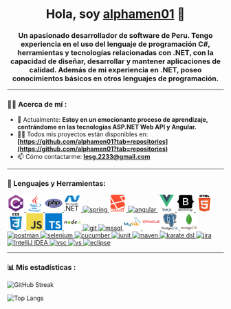 <div align="center">
<h1 align="center">Hola, soy <a href="https://github.com/alphamen01">alphamen01</a> 👋</h1>
   <h3 align="center">Un apasionado desarrollador de software de Peru. Tengo experiencia en el uso del lenguaje de programación C#, herramientas y tecnologías relacionadas con .NET, con la capacidad de diseñar, desarrollar y mantener aplicaciones de calidad. Además de mi experiencia en .NET, poseo conocimientos básicos en otros lenguajes de programación.</h3>
</div>

---

### 👨‍💻 Acerca de mí :
<!-- - 🔭 Actualmente estoy trabajando en: **[Canvia](https://www.canvia.com/)**-->
- 🌱 Actualmente: **Estoy en un emocionante proceso de aprendizaje, centrándome en las tecnologías ASP.NET Web API y Angular.**
- 👨‍💻 Todos mis proyectos están disponibles en: **[https://github.com/alphamen01?tab=repositories](https://github.com/alphamen01?tab=repositories)**
- 📫 Cómo contactarme: **lesg.2233@gmail.com**

---

<h3 align="left"> 🔨 Lenguajes y Herramientas:</h3>
<p align="left"> 
   <a href="https://www.w3schools.com/cs/" target="_blank" rel="noreferrer">
        <img src="https://raw.githubusercontent.com/devicons/devicon/master/icons/csharp/csharp-original.svg" alt="csharp" width="40" height="40" />
    </a>
    <a href="https://www.java.com" target="_blank" rel="noreferrer">
        <img src="https://raw.githubusercontent.com/devicons/devicon/master/icons/java/java-original.svg" alt="java" width="40" height="40" />
    </a>
   <a href="https://www.php.net" target="_blank" rel="noreferrer">
        <img src="https://raw.githubusercontent.com/devicons/devicon/master/icons/php/php-original.svg" alt="php" width="40" height="40" />
    </a>
    <a href="https://dotnet.microsoft.com/" target="_blank" rel="noreferrer">
        <img src="https://raw.githubusercontent.com/devicons/devicon/master/icons/dot-net/dot-net-original-wordmark.svg" alt="dotnet" width="40" height="40" />
    </a>
    <a href="https://spring.io/" target="_blank" rel="noreferrer">
        <img src="https://www.vectorlogo.zone/logos/springio/springio-icon.svg" alt="spring" width="40" height="40" />
    </a>
    <a href="https://laravel.com/" target="_blank" rel="noreferrer">
        <img src="https://raw.githubusercontent.com/devicons/devicon/master/icons/laravel/laravel-plain-wordmark.svg" alt="laravel" width="40" height="40" />
    </a>
    <a href="https://angular.io" target="_blank" rel="noreferrer">
        <img src="https://angular.io/assets/images/logos/angular/angular.svg" alt="angular" width="40" height="40" />
    </a>
   <a href="https://vuejs.org/" target="_blank" rel="noreferrer">
        <img src="https://raw.githubusercontent.com/devicons/devicon/master/icons/vuejs/vuejs-original-wordmark.svg" alt="vuejs" width="40" height="40" />
    </a>
    <a href="https://getbootstrap.com" target="_blank" rel="noreferrer">
        <img src="https://raw.githubusercontent.com/devicons/devicon/master/icons/bootstrap/bootstrap-plain-wordmark.svg" alt="bootstrap" width="40" height="40" />
    </a>
   <a href="https://www.w3.org/html/" target="_blank" rel="noreferrer">
        <img src="https://raw.githubusercontent.com/devicons/devicon/master/icons/html5/html5-original-wordmark.svg" alt="html5" width="40" height="40" />
    </a>
    <a href="https://www.w3schools.com/css/" target="_blank" rel="noreferrer">
        <img src="https://raw.githubusercontent.com/devicons/devicon/master/icons/css3/css3-original-wordmark.svg" alt="css3" width="40" height="40" />
    </a>
    <a href="https://developer.mozilla.org/en-US/docs/Web/JavaScript" target="_blank" rel="noreferrer">
        <img src="https://raw.githubusercontent.com/devicons/devicon/master/icons/javascript/javascript-original.svg" alt="javascript" width="40" height="40" />
    </a>
    <a href="https://www.typescriptlang.org/" target="_blank" rel="noreferrer">
        <img src="https://raw.githubusercontent.com/devicons/devicon/master/icons/typescript/typescript-original.svg" alt="typescript" width="40" height="40" />
    </a>
    <a href="https://nodejs.org" target="_blank" rel="noreferrer">
        <img src="https://raw.githubusercontent.com/devicons/devicon/master/icons/nodejs/nodejs-original-wordmark.svg" alt="nodejs" width="40" height="40" />
    </a>
   <a href="https://git-scm.com/" target="_blank" rel="noreferrer">
        <img src="https://www.vectorlogo.zone/logos/git-scm/git-scm-icon.svg" alt="git" width="40" height="40" />
    </a>
    <a href="https://www.microsoft.com/en-us/sql-server" target="_blank" rel="noreferrer">
        <img src="https://www.svgrepo.com/show/303229/microsoft-sql-server-logo.svg" alt="mssql" width="40" height="40" />
    </a>
    <a href="https://www.mysql.com/" target="_blank" rel="noreferrer">
        <img src="https://raw.githubusercontent.com/devicons/devicon/master/icons/mysql/mysql-original-wordmark.svg" alt="mysql" width="40" height="40" />
    </a>
    <a href="https://www.oracle.com/" target="_blank" rel="noreferrer">
        <img src="https://raw.githubusercontent.com/devicons/devicon/master/icons/oracle/oracle-original.svg" alt="oracle" width="40" height="40" />
    </a>
    <a href="https://www.postgresql.org" target="_blank" rel="noreferrer">
        <img src="https://raw.githubusercontent.com/devicons/devicon/master/icons/postgresql/postgresql-original-wordmark.svg" alt="postgresql" width="40" height="40" />
    </a>
   <a href="https://www.mongodb.com/" target="_blank" rel="noreferrer">
        <img src="https://raw.githubusercontent.com/devicons/devicon/master/icons/mongodb/mongodb-original-wordmark.svg" alt="mongodb" width="40" height="40" />
    </a>
    <a href="https://postman.com" target="_blank" rel="noreferrer">
        <img src="https://www.vectorlogo.zone/logos/getpostman/getpostman-icon.svg" alt="postman" width="40" height="40" />
    </a>
    <a href="https://www.selenium.dev" target="_blank" rel="noreferrer">
        <img src="https://raw.githubusercontent.com/detain/svg-logos/780f25886640cef088af994181646db2f6b1a3f8/svg/selenium-logo.svg" alt="selenium" width="40" height="40" />
    </a>
   <a href="https://cucumber.io/" target="_blank" rel="noreferrer">
        <img src="https://cucumber.io/cucumber/media/images/logos/icons/cucumber-open-icon.svg" alt="cucumber" width="40" height="40" />
    </a>
   <a href="https://junit.org/junit5/" target="_blank" rel="noreferrer">
        <img src="https://junit.org/junit5/assets/img/junit5-logo.png" alt="junit" width="40" height="40" />
    </a>
   <a href="https://maven.apache.org/download.cgi" target="_blank" rel="noreferrer">
        <img src="https://3.bp.blogspot.com/-YoXSXqqOyvI/WXsLGwITvyI/AAAAAAAAIFQ/hwobCg7-OKYvqI3FJe4dRh0NFz2ImJKiwCEwYBhgL/s200/maven%2Bjava%2Blogo.png" alt="maven" width="40" height="40" />
    </a>
    <a href="https://github.com/karatelabs/karate" target="_blank" rel="noreferrer">
        <img src="https://i0.wp.com/blog.knoldus.com/wp-content/uploads/2020/05/1200px-Karate_software_logo.svg_.png?resize=1024%2C1021&ssl=1" alt="karate dsl" width="40" height="40" />
    </a>
   <a href="https://www.atlassian.com/software/jira?&aceid=&adposition=&adgroup=140479881486&campaign=18442480203&creative=663390759269&device=c&keyword=jira&matchtype=e&network=g&placement=&ds_kids=p73335832032&ds_e=GOOGLE&ds_eid=700000001558501&ds_e1=GOOGLE&gclid=CjwKCAjw-7OlBhB8EiwAnoOEk9zIaruoGMWb5EUzTtlCQjuJnn-HAEi0DwjEmesC6zR2dkj9GVo_tRoCaP0QAvD_BwE&gclsrc=aw.ds" target="_blank" rel="noreferrer">
        <img src="https://www.shareicon.net/download/2017/06/23/887698_management.ico" alt="jira" width="40" height="40" />
    </a>
    <a href="https://www.jetbrains.com/idea/" target="_blank" rel="noreferrer">
        <img src="https://upload.wikimedia.org/wikipedia/commons/thumb/9/9c/IntelliJ_IDEA_Icon.svg/1200px-IntelliJ_IDEA_Icon.svg.png" alt="IntelliJ IDEA" width="40" height="40" />
    </a>
    <a href="https://code.visualstudio.com/" target="_blank" rel="noreferrer">
        <img src="https://upload.wikimedia.org/wikipedia/commons/thumb/9/9a/Visual_Studio_Code_1.35_icon.svg/512px-Visual_Studio_Code_1.35_icon.svg.png" alt="vsc" width="40" height="40" />
    </a>
    <a href="https://visualstudio.microsoft.com/es/" target="_blank" rel="noreferrer">
        <img src="https://visualstudio.microsoft.com/wp-content/uploads/2021/10/Product-Icon.svg" alt="vs" width="40" height="40" />
    </a>
     <a href="https://eclipseide.org/" target="_blank" rel="noreferrer">
        <img src="https://es.wizcase.com/wp-content/uploads/2021/05/Eclipse-IDE-Logo.jpg" alt="eclipse" width="40" height="40" />
    </a>
   
</p>

---

### 📊 Mis estadísticas :


![GitHub Streak](http://github-readme-streak-stats.herokuapp.com?user=alphamen01&theme=dark&locale=es)

![Top Langs](https://github-readme-stats.vercel.app/api/top-langs/?username=alphamen01&langs_count=12&locale=es&theme=tokyonight)

